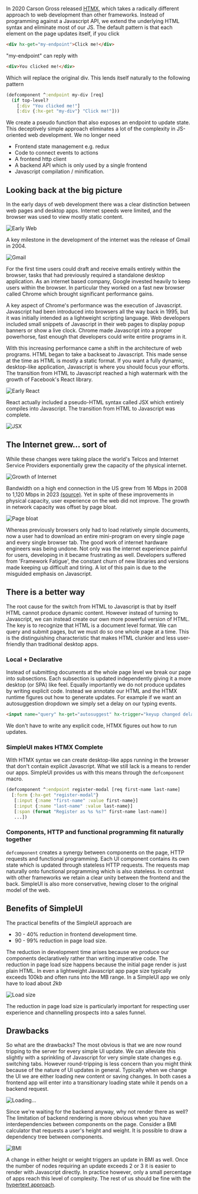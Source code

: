 In 2020 Carson Gross released [HTMX](https://htmx.org), which takes a radically different approach to web development than other frameworks.
Instead of programming against a Javascript API, we extend the underlying HTML syntax and eliminate most of our JS.
The default pattern is that each element on the page updates itself, if you click

```html
<div hx-get="my-endpoint">Click me!</div>
```

"my-endpoint" can reply with

```html
<div>You clicked me!</div>
```

Which will replace the original div.  This lends itself naturally to the following pattern

```clojure
(defcomponent ^:endpoint my-div [req]
  (if top-level?
    [:div "You clicked me!"]
    [:div {:hx-get "my-div"} "Click me!"]))
```
We create a pseudo function that also exposes an endpoint to update state.  This deceptively simple approach eliminates a lot of the complexity in JS-oriented web development.  We no longer need

* Frontend state management e.g. redux
* Code to connect events to actions
* A frontend http client
* A backend API which is only used by a single frontend
* Javascript compilation / minification.

## Looking back at the big picture

In the early days of web development there was a clear distinction between web pages and desktop apps.  Internet speeds were limited, and the browser was used to view mostly static content.

![Early Web](ie.jpg)

A key milestone in the development of the internet was the release of Gmail in 2004.

![Gmail](Gmail_2004.png)

For the first time users could draft and receive emails entirely within the browser, tasks that had previously required a standalone desktop application.  As an internet based company, Google invested heavily to keep users within the browser.  In particular they worked on a fast new browser called Chrome which brought significant performance gains.

A key aspect of Chrome's performance was the execution of Javascript.  Javascript had been introduced into browsers all the way back in 1995, but it was initially intended as a lightweight scripting language.  Web developers included small snippets of Javascript in their web pages to display popup banners or show a live clock.  Chrome made Javascript into a proper powerhorse, fast enough that developers could write entire programs in it.  

With this increasing performance came a shift in the architecture of web programs.  HTML began to take a backseat to Javascript.  This made sense at the time as HTML is mostly a static format.  If you want a fully dynamic, desktop-like application, Javascript is where you should focus your efforts.  The transition from HTML to Javascript reached a high watermark with the growth of Facebook's React library.

![Early React](early-react.png)

React actually included a pseudo-HTML syntax called JSX which entirely compiles into Javascript.  The transition from HTML to Javascript was complete.

![JSX](jsx.png)

## The Internet grew... sort of

While these changes were taking place the world's Telcos and Internet Service Providers exponentially grew the capacity of the physical internet.

![Growth of Internet](bandwidth.png)

Bandwidth on a high end connection in the US grew from 16 Mbps in 2008 to 1,120 Mbps in 2023 [(source)](https://www.nngroup.com/articles/law-of-bandwidth/).  Yet in spite of these improvements in physical capacity, user experience on the web did not improve.  The growth in network capacity was offset by page bloat.

![Page bloat](bloat.png)

Whereas previously browsers only had to load relatively simple documents, now a user had to download an entire mini-program on every single page and every single browser tab.  The good work of internet hardware engineers was being undone.  Not only was the internet experience painful for users, developing in it became frustrating as well.  Developers suffered from 'Framework Fatigue', the constant churn of new libraries and versions made keeping up difficult and tiring.  A lot of this pain is due to the misguided emphasis on Javascript.

## There is a better way

The root cause for the switch from HTML to Javascript is that by itself HTML cannot produce dynamic content.  However instead of turning to Javascript, we can instead create our own more powerful version of HTML.  The key is to recognize that HTML is a document level format.  We can query and submit pages, but we must do so one whole page at a time.  This is the distinguishing characteristic that makes HTML clunkier and less user-friendly than traditional desktop apps.

### Local + Declarative

Instead of submitting documents at the whole page level we break our page into subsections.  Each subsection is updated independently giving it a more desktop (or SPA) like feel.  Equally importantly we do not produce updates by writing explicit code.  Instead we annotate our HTML and the HTMX runtime figures out how to generate updates.  For example if we want an autosuggestion dropdown we simply set a delay on our typing events.

```html
<input name="query" hx-get="autosuggest" hx-trigger="keyup changed delay:1s">
```

We don't have to write any explicit code, HTMX figures out how to run updates.

### SimpleUI makes HTMX Complete

With HTMX syntax we can create desktop-like apps running in the browser that don't contain explicit Javascript.  What we still lack is a means to render our apps.  SimpleUI provides us with this means through the `defcomponent` macro.

```clojure
(defcomponent ^:endpoint register-modal [req first-name last-name]
  [:form {:hx-get "register-modal"}
   [:input {:name "first-name" :value first-name}]
   [:input {:name "last-name" :value last-name}]
   [:span (format "Register as %s %s?" first-name last-name)]
   ...])
```

### Components, HTTP and functional programming fit naturally together

`defcomponent` creates a synergy between components on the page, HTTP requests and functional programming.  Each UI component contains its own state which is updated through stateless HTTP requests.  The requests map naturally onto functional programming which is also stateless.  In contrast with other frameworks we retain a clear unity between the frontend and the back.  SimpleUI is also more conservative, hewing closer to the original model of the web.

## Benefits of SimpleUI

The practical benefits of the SimpleUI approach are

* 30 - 40% reduction in frontend development time.
* 90 - 99% reduction in page load size.

The reduction in development time arises because we produce our components declaratively rather than writing imperative code.  The reduction in page load size happens because the initial page render is just plain HTML.  In even a lightweight Javascript app page size typically exceeds 100kb and often runs into the MB range.  In a SimpleUI app we only have to load about _2kb_

![Load size](load-size.png)

The reduction in page load size is particularly important for respecting user experience and channelling prospects into a sales funnel. 

## Drawbacks

So what are the drawbacks?  The most obvious is that we are now round tripping to the server for every simple UI update.  We can alleviate this slightly with a sprinkling of Javascript for very simple state changes e.g. switching tabs.  However round-tripping is less concern than you might think because of the nature of UI updates in general.  Typically when we change the UI we are either loading new content or saving changes.  In both cases a frontend app will enter into a transitionary loading state while it pends on a backend request.

![Loading...](loading.png)

Since we're waiting for the backend anyway, why not render there as well?  The limitation of backend rendering is more obvious when you have interdependencies between components on the page.  Consider a BMI calculator that requests a user's height and weight.  It is possible to draw a dependency tree between components.

![BMI](deps.png)

A change in either height or weight triggers an update in BMI as well.  Once the number of nodes requiring an update exceeds 2 or 3 it is easier to render with Javascript directly.  In practice however, only a small percentage of apps reach this level of complexity.  The rest of us should be fine with the [hypertext approach](https://en.wikipedia.org/wiki/HATEOAS).
